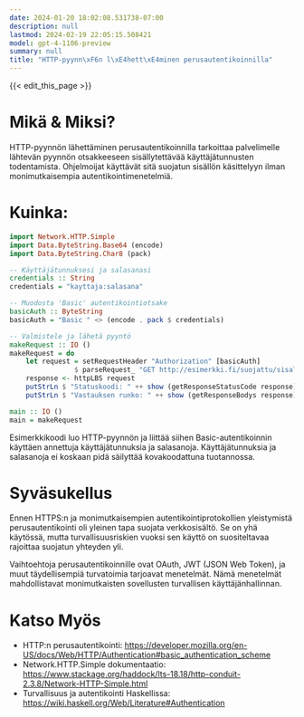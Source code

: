 ```yaml
---
date: 2024-01-20 18:02:08.531738-07:00
description: null
lastmod: 2024-02-19 22:05:15.508421
model: gpt-4-1106-preview
summary: null
title: "HTTP-pyynn\xF6n l\xE4hett\xE4minen perusautentikoinnilla"
---
```


{{< edit_this_page >}}

# Mikä & Miksi?

HTTP-pyynnön lähettäminen perusautentikoinnilla tarkoittaa palvelimelle lähtevän pyynnön otsakkeeseen sisällytettävää käyttäjätunnusten todentamista. Ohjelmoijat käyttävät sitä suojatun sisällön käsittelyyn ilman monimutkaisempia autentikointimenetelmiä.

# Kuinka:

```Haskell
import Network.HTTP.Simple
import Data.ByteString.Base64 (encode)
import Data.ByteString.Char8 (pack)

-- Käyttäjätunnuksesi ja salasanasi
credentials :: String
credentials = "kayttaja:salasana"

-- Muodosta 'Basic' autentikointiotsake
basicAuth :: ByteString
basicAuth = "Basic " <> (encode . pack $ credentials)

-- Valmistele ja lähetä pyyntö
makeRequest :: IO ()
makeRequest = do 
    let request = setRequestHeader "Authorization" [basicAuth]
                $ parseRequest_ "GET http://esimerkki.fi/suojattu/sisalto"
    response <- httpLBS request
    putStrLn $ "Statuskoodi: " ++ show (getResponseStatusCode response)
    putStrLn $ "Vastauksen runko: " ++ show (getResponseBodys response)

main :: IO ()
main = makeRequest
```

Esimerkkikoodi luo HTTP-pyynnön ja liittää siihen Basic-autentikoinnin käyttäen annettuja käyttäjätunnuksia ja salasanoja. Käyttäjätunnuksia ja salasanoja ei koskaan pidä säilyttää kovakoodattuna tuotannossa.

# Syväsukellus

Ennen HTTPS:n ja monimutkaisempien autentikointiprotokollien yleistymistä perusautentikointi oli yleinen tapa suojata verkkosisältö. Se on yhä käytössä, mutta turvallisuusriskien vuoksi sen käyttö on suositeltavaa rajoittaa suojatun yhteyden yli.

Vaihtoehtoja perusautentikoinnille ovat OAuth, JWT (JSON Web Token), ja muut täydellisempiä turvatoimia tarjoavat menetelmät. Nämä menetelmät mahdollistavat monimutkaisten sovellusten turvallisen käyttäjänhallinnan.

# Katso Myös

- HTTP:n perusautentikointi: https://developer.mozilla.org/en-US/docs/Web/HTTP/Authentication#basic_authentication_scheme
- Network.HTTP.Simple dokumentaatio: https://www.stackage.org/haddock/lts-18.18/http-conduit-2.3.8/Network-HTTP-Simple.html
- Turvallisuus ja autentikointi Haskellissa: https://wiki.haskell.org/Web/Literature#Authentication
